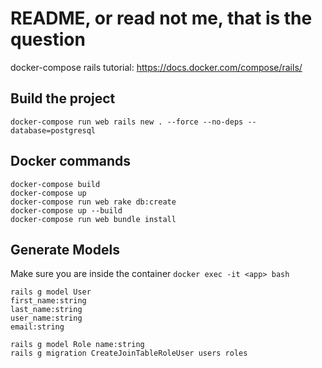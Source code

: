 # README, or read not me, that is the question 

docker-compose rails tutorial: https://docs.docker.com/compose/rails/

## Build the project
``` 
docker-compose run web rails new . --force --no-deps --database=postgresql
```

## Docker commands
``` 
docker-compose build
docker-compose up
docker-compose run web rake db:create
docker-compose up --build
docker-compose run web bundle install
```

## Generate Models
Make sure you are inside the container `docker exec -it <app> bash`
``` 
rails g model User 
first_name:string 
last_name:string 
user_name:string 
email:string

rails g model Role name:string
rails g migration CreateJoinTableRoleUser users roles
```